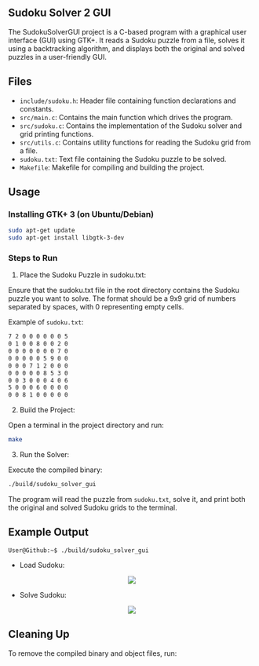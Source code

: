 ## Sudoku Solver 2 GUI
The SudokuSolverGUI project is a C-based program with a graphical user interface (GUI) using GTK+. It reads a Sudoku puzzle from a file, solves it using a backtracking algorithm, and displays both the original and solved puzzles in a user-friendly GUI.

## Files
- `include/sudoku.h`: Header file containing function declarations and constants.
- `src/main.c`: Contains the main function which drives the program.
- `src/sudoku.c`: Contains the implementation of the Sudoku solver and grid printing functions.
- `src/utils.c`: Contains utility functions for reading the Sudoku grid from a file.
- `sudoku.txt`: Text file containing the Sudoku puzzle to be solved.
- `Makefile`: Makefile for compiling and building the project.

## Usage

### Installing GTK+ 3 (on Ubuntu/Debian)

```sh
sudo apt-get update
sudo apt-get install libgtk-3-dev
```

### Steps to Run
1. Place the Sudoku Puzzle in sudoku.txt:

Ensure that the sudoku.txt file in the root directory contains the Sudoku puzzle you want to solve. The format should be a 9x9 grid of numbers separated by spaces, with 0 representing empty cells.

Example of `sudoku.txt`:

```txt
7 2 0 0 0 0 0 0 5
0 1 0 0 8 0 0 2 0
0 0 0 0 0 0 0 7 0
0 0 0 0 0 5 9 0 0
0 0 0 7 1 2 0 0 0
0 0 0 0 0 8 5 3 0
0 0 3 0 0 0 4 0 6
5 0 0 0 6 0 0 0 0
0 0 8 1 0 0 0 0 0
```

2. Build the Project:

Open a terminal in the project directory and run:

```bash
make
```

3. Run the Solver:

Execute the compiled binary:

```bash
./build/sudoku_solver_gui
```

The program will read the puzzle from `sudoku.txt`, solve it, and print both the original and solved Sudoku grids to the terminal.

## Example Output
```console
User@Github:~$ ./build/sudoku_solver_gui 
```
- Load Sudoku:

<p align="center">

<img src="https://i.imgur.com/aT4IGpC.png">

</p>

- Solve Sudoku:

<p align="center">

<img src="https://i.imgur.com/S5ET0ww.png">

</p>

## Cleaning Up
To remove the compiled binary and object files, run: